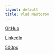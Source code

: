 ```yaml
---
layout: default
title: Vlad Nestorov
---
```

[GitHub](https://github.com/vlad-nestorov)

[LinkedIn](https://www.linkedin.com/in/vlad-nestorov/)

[500px](https://500px.com/p/vladnestorov?view=photos)